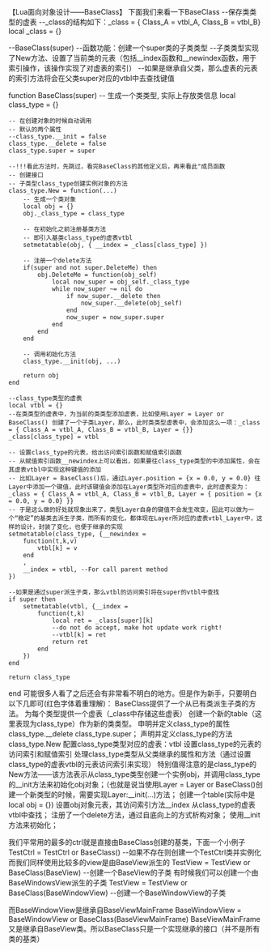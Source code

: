 【Lua面向对象设计——BaseClass】
下面我们来看一下BaseClass
--保存类类型的虚表
--_class的结构如下：_class = { Class_A = vtbl_A, Class_B = vtbl_B}
local _class = {}
 
 --BaseClass(super)
 --函数功能：创建一个super类的子类类型
 --子类类型实现了New方法、设置了当前类的元表（包括__index函数和__newindex函数，用于索引操作，该操作实现了对虚表的索引）
 --如果是继承自父类，那么虚表的元表的索引方法将会在父类super对应的vtbl中去查找键值

function BaseClass(super)
	-- 生成一个类类型,	实际上存放类信息
	local class_type = {}
	
	-- 在创建对象的时候自动调用
	-- 默认的两个属性
	--class_type.__init = false
	class_type.__delete = false
	class_type.super = super
	
	--!!!看此方法时，先跳过，看完BaseClass的其他定义后，再来看此"成员函数
	-- 创建接口
	-- 子类型class_type创建实例对象的方法
	class_type.New = function(...)
		-- 生成一个类对象
		local obj = {}
		obj._class_type = class_type

		-- 在初始化之前注册基类方法
		-- 即引入基类class_type的虚表vtbl
		setmetatable(obj, { __index = _class[class_type] })

		-- 注册一个delete方法
		if(super and not super.DeleteMe) then
			obj.DeleteMe = function(obj_self)
				local now_super = obj_self._class_type 
				while now_super ~= nil do	
					if now_super.__delete then
						now_super.__delete(obj_self)
					end
					now_super = now_super.super
				end
			end
		end

		-- 调用初始化方法
		class_type.__init(obj, ...)
		
		return obj
	end

	--class_type类型的虚表
	local vtbl = {}
	--在类类型的虚表中，为当前的类类型添加虚表，比如使用Layer = Layer or BaseClass() 创建了一个子类Layer，那么，此时类类型虚表中，会添加这么一项：_class = { Class_A = vtbl_A, Class_B = vtbl_B, Layer = {}}
	_class[class_type] = vtbl

	-- 设置class_type的元表，给出访问索引函数和赋值索引函数
	-- 从赋值索引函数__newindex上可以看出，如果要往class_type类型的中添加属性，会在其虚表vtbl中实现这种键值的添加
	-- 比如Layer = BaseClass()后，通过Layer.position = {x = 0.0, y = 0.0} 往Layer中添加一个键值，此时该键值会添加在Layer类型所对应的虚表中，此时虚表变为：_class = { Class_A = vtbl_A, Class_B = vtbl_B, Layer = { position = {x = 0.0, y = 0.0} }}
	-- 于是这么做的好处就现象出来了，类型Layer自身的键值不会发生改变，因此可以做为一个“稳定”的基类去派生子类，而所有的变化，都体现在Layer所对应的虚表vtbl_Layer中，这样的设计，封装了变化，也便于继承的实现
	setmetatable(class_type, {__newindex =
		function(t,k,v)
			vtbl[k] = v
		end
		, 
		__index = vtbl, --For call parent method
	})

	--如果是通过super派生子类，那么vtbl的访问索引将在super的vtbl中查找
	if super then
		setmetatable(vtbl, {__index =
			function(t,k)
				local ret = _class[super][k]
				--do not do accept, make hot update work right!
				--vtbl[k] = ret
				return ret
			end
		})
	end
 
	return class_type
end
可能很多人看了之后还会有非常看不明白的地方。但是作为新手，只要明白以下几即可(红色字体着重理解)：
BaseClass提供了一个从已有类派生子类的方法。
为每个类型提供一个虚表（_class中存储这些虚表）
创建一个新的table（这里表现为class_type）作为新的类类型。
申明并定义class_type的属性class_type.__delete class_type.super；
声明并定义class_type的方法class_type.New
配置class_type类型对应的虚表：vtbl
设置class_type的元表的访问索引和赋值索引
处理class_type类型从父类继承的属性和方法（通过设置class_type的虚表vtbl的元表访问索引来实现）
特别值得注意的是class_type的New方法——该方法表示从class_type类型创建一个实例obj，并调用class_type的__init方法来初始化obj对象；（也就是说当使用Layer = Layer or BaseClass()创建一个新类型的时候，需要实现Layer:__init(...)方法；
创建一个table(实际中是local obj = {})
设置obj对象元表，其访问索引方法__index 从class_type的虚表vtbl中查找；
注册了一个delete方法，通过自底向上的方式析构对象；
使用__init方法来初始化；
 
我们平常用的最多的ctrl就是直接由BaseClass创建的基类，下面一个小例子
TestCtrl = TestCtrl or BaseClass()  --如果不存在则创建一个TestCtrl类并实例化
而我们同样使用比较多的view是由BaseView派生的
TestView = TestView or BaseClass(BaseView) --创建一个BaseView的子类
有时候我们可以创建一个由BaseWindowsView派生的子类
TestView = TestView or BaseClass(BaseWindowView) --创建一个BaseWindowView的子类
 
而BaseWindowView是继承自BaseViewMainFrame
BaseWindowView = BaseWindowView or BaseClass(BaseViewMainFrame)
BaseViewMainFrame又是继承自BaseView类。所以BaseClass只是一个实现继承的接口（并不是所有类的基类）